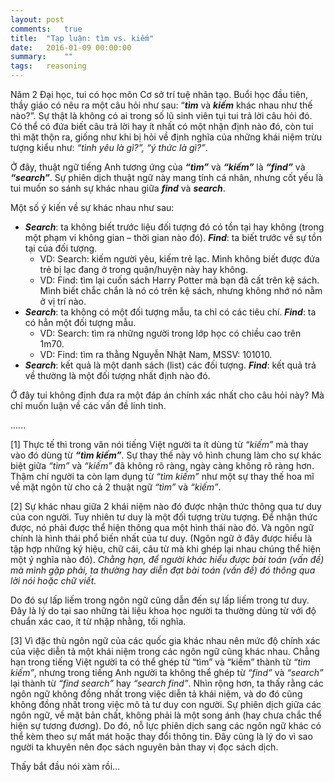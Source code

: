 ```yaml
---
layout: post
comments:   true
title:  "Tạp luận: tìm vs. kiếm"
date:   2016-01-09 00:00:00
summary:    ""
tags:	reasoning
---
```


Năm 2 Đại học, tui có học môn Cơ sở trí tuệ nhân tạo. Buổi học đầu tiên, thầy giáo có nêu ra một câu hỏi như sau: “***tìm*** và ***kiếm*** khác nhau như thế nào?”. Sự thật là không có ai trong số lũ sinh viên tụi tui trả lời câu hỏi đó. Có thể có đứa biết câu trả lời hay ít nhất có một nhận định nào đó, còn tui thì mặt thộn ra, giống như khi bị hỏi về định nghĩa của những khái niệm trừu tượng kiểu như: *“tình yêu là gì?”, “ý thức là gì?”*.

Ở đây, thuật ngữ tiếng Anh tương ứng của ***“tìm”*** và ***“kiếm”*** là ***“find”*** và ***“search”***. Sự phiên dịch thuật ngữ này mang tính cá nhân, nhưng cốt yếu là tui muốn so sánh sự khác nhau giữa ***find*** và ***search***.

Một số ý kiến về sự khác nhau như sau:<br>
- ***Search***: ta không biết trước liệu đối tượng đó có tồn tại hay không (trong một phạm vi không gian – thời gian nào đó). ***Find***: ta biết trước về sự tồn tại của đối tượng.
  - VD: Search: kiếm người yêu, kiếm trẻ lạc. Mình không biết được đứa trẻ bị lạc đang ở trong quận/huyện này hay không.
  - VD: Find: tìm lại cuốn sách Harry Potter mà bạn đã cất trên kệ sách. Mình biết chắc chắn là nó có trên kệ sách, nhưng không nhớ nó nằm ở vị trí nào.
- ***Search***: ta không có một đối tượng mẫu, ta chỉ có các tiêu chí. ***Find***: ta có hẳn một đối tượng mẫu.
  - VD: Search: tìm ra những người trong lớp học có chiều cao trên 1m70.
  - VD: Find: tìm ra thằng Nguyễn Nhật Nam, MSSV: 101010.
- ***Search***: kết quả là một danh sách (list) các đối tượng. ***Find***: kết quả trả về thường là một đối tượng nhất định nào đó.

Ở đây tui không định đưa ra một đáp án chính xác nhất cho câu hỏi này? Mà chỉ muốn luận về các vấn đề linh tinh.

......

[1] Thực tế thì trong văn nói tiếng Việt người ta ít dùng từ *“kiếm”* mà thay vào đó dùng từ ***“tìm kiếm”***. Sự thay thế này vô hình chung làm cho sự khác biệt giữa *“tìm”* và *“kiếm”* đã không rõ ràng, ngày càng không rõ ràng hơn. Thậm chí người ta còn lạm dụng từ *“tìm kiếm”* như một sự thay thế hoa mĩ về mặt ngôn từ cho cả 2 thuật ngữ *“tìm”* và *“kiếm”*.

[2] Sự khác nhau giữa 2 khái niệm nào đó được nhận thức thông qua tư duy của con người. Tuy nhiên tư duy là một đối tượng trừu tượng. Để nhận thức được, nó phải được thể hiện thông qua một hình thái nào đó. Và ngôn ngữ chính là hình thái phổ biến nhất của tư duy. (Ngôn ngữ ở đây được hiểu là tập hợp những ký hiệu, chữ cái, câu từ mà khi ghép lại nhau chúng thể hiện một ý nghĩa nào đó). *Chằng hạn, để người khác hiểu được bài toán (vấn đề) mà mình gặp phải, ta thường hay diễn đạt bài toán (vấn đề) đó thông qua lời nói hoặc chữ viết.*

Do đó sự lấp liếm trong ngôn ngữ cũng dẫn đến sự lấp liếm trong tư duy. Đây là lý do tại sao những tài liệu khoa học người ta thường dùng từ với độ chuẩn xác cao, ít từ nhập nhằng, tối nghĩa.

[3] Vì đặc thù ngôn ngữ của các quốc gia khác nhau nên mức độ chính xác của việc diễn tả một khái niệm trong các ngôn ngữ cũng khác nhau. Chẳng hạn trong tiếng Việt người ta có thể ghép từ “tìm” và “kiếm” thành từ *“tìm kiếm”*, nhưng trong tiếng Anh người ta không thể ghép từ *“find”* và *“search”* lại thành từ *“find search”* hay *“search find”*. Nhìn rộng hơn, ta thấy rằng các ngôn ngữ không đồng nhất trong việc diễn tả khái niệm, và do đó cũng không đồng nhất trong việc mô tả tư duy con người. Sự phiên dịch giữa các ngôn ngữ, về mặt bản chất, không phải là một song ánh (hay chưa chắc thể hiện sự tương đương). Do đó, nỗ lực phiên dịch sang các ngôn ngữ khác có thể kèm theo sự mất mát hoặc thay đổi thông tin. Đây cũng là lý do vì sao người ta khuyên nên đọc sách nguyên bản thay vị đọc sách dịch.

Thấy bắt đầu nói xàm rồi…